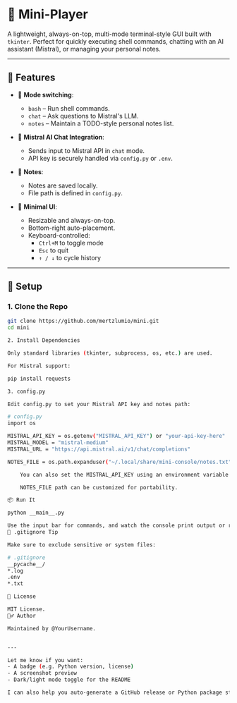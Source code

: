 # 🧮 Mini-Player

A lightweight, always-on-top, multi-mode terminal-style GUI built with `tkinter`. Perfect for quickly executing shell commands, chatting with an AI assistant (Mistral), or managing your personal notes.

---

## 🚀 Features

- 🔁 **Mode switching**: 
  - `bash` – Run shell commands.
  - `chat` – Ask questions to Mistral's LLM.
  - `notes` – Maintain a TODO-style personal notes list.

- 🧠 **Mistral AI Chat Integration**:
  - Sends input to Mistral API in `chat` mode.
  - API key is securely handled via `config.py` or `.env`.

- 📒 **Notes**:
  - Notes are saved locally.
  - File path is defined in `config.py`.

- 🔐 **Minimal UI**:
  - Resizable and always-on-top.
  - Bottom-right auto-placement.
  - Keyboard-controlled:  
    - `Ctrl+M` to toggle mode  
    - `Esc` to quit  
    - `↑ / ↓` to cycle history

---

## 🧾 Setup

### 1. Clone the Repo

```bash
git clone https://github.com/mertzlumio/mini.git
cd mini

2. Install Dependencies

Only standard libraries (tkinter, subprocess, os, etc.) are used.

For Mistral support:

pip install requests

3. config.py

Edit config.py to set your Mistral API key and notes path:

# config.py
import os

MISTRAL_API_KEY = os.getenv("MISTRAL_API_KEY") or "your-api-key-here"
MISTRAL_MODEL = "mistral-medium"
MISTRAL_URL = "https://api.mistral.ai/v1/chat/completions"

NOTES_FILE = os.path.expanduser("~/.local/share/mini-console/notes.txt")

    You can also set the MISTRAL_API_KEY using an environment variable.

    NOTES_FILE path can be customized for portability.

📦 Run It

python __main__.py

Use the input bar for commands, and watch the console print output or responses.
🧹 .gitignore Tip

Make sure to exclude sensitive or system files:

# .gitignore
__pycache__/
*.log
.env
*.txt

📜 License

MIT License.
🙋‍♂️ Author

Maintained by @YourUsername.


---

Let me know if you want:
- A badge (e.g. Python version, license)
- A screenshot preview
- Dark/light mode toggle for the README

I can also help you auto-generate a GitHub release or Python package structure later.
